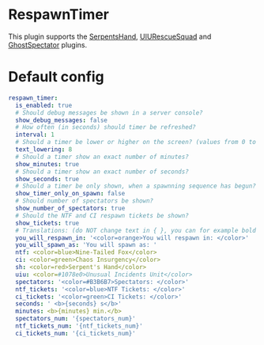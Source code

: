 # RespawnTimer

This plugin supports the [SerpentsHand](https://github.com/Exiled-Team/SerpentsHand), [UIURescueSquad](https://github.com/Jesus-QC/UIURescueSquad) and [GhostSpectator](https://github.com/Thundermaker300/GhostSpectator) plugins.

# Default config
```yml
respawn_timer:
  is_enabled: true
  # Should debug messages be shown in a server console?
  show_debug_messages: false
  # How often (in seconds) should timer be refreshed?
  interval: 1
  # Should a timer be lower or higher on the screen? (values from 0 to 14, 0 - very high, 14 - very low)
  text_lowering: 8
  # Should a timer show an exact number of minutes?
  show_minutes: true
  # Should a timer show an exact number of seconds?
  show_seconds: true
  # Should a timer be only shown, when a spawnning sequence has begun? (NTF Helicopter / Chaos Car arrives)
  show_timer_only_on_spawn: false
  # Should number of spectators be shown?
  show_number_of_spectators: true
  # Should the NTF and CI respawn tickets be shown?
  show_tickets: true
  # Translations: (do NOT change text in { }, you can for example bold them)
  you_will_respawn_in: '<color=orange>You will respawn in: </color>'
  you_will_spawn_as: 'You will spawn as: '
  ntf: <color=blue>Nine-Tailed Fox</color>
  ci: <color=green>Chaos Insurgency</color>
  sh: <color=red>Serpent's Hand</color>
  uiu: <color=#1078e0>Unusual Incidents Unit</color>
  spectators: '<color=#B3B6B7>Spectators: </color>'
  ntf_tickets: '<color=blue>NTF Tickets: </color>'
  ci_tickets: '<color=green>CI Tickets: </color>'
  seconds: ' <b>{seconds} s</b>'
  minutes: <b>{minutes} min.</b>
  spectators_num: '{spectators_num}'
  ntf_tickets_num: '{ntf_tickets_num}'
  ci_tickets_num: '{ci_tickets_num}'
  ```
